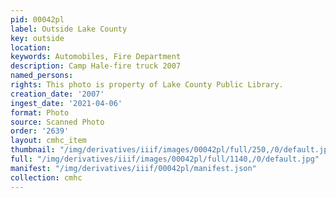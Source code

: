 ```yaml
---
pid: 00042pl
label: Outside Lake County
key: outside
location: 
keywords: Automobiles, Fire Department
description: Camp Hale-fire truck 2007
named_persons: 
rights: This photo is property of Lake County Public Library.
creation_date: '2007'
ingest_date: '2021-04-06'
format: Photo
source: Scanned Photo
order: '2639'
layout: cmhc_item
thumbnail: "/img/derivatives/iiif/images/00042pl/full/250,/0/default.jpg"
full: "/img/derivatives/iiif/images/00042pl/full/1140,/0/default.jpg"
manifest: "/img/derivatives/iiif/00042pl/manifest.json"
collection: cmhc
---
```

